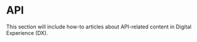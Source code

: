 # API

This section will include how-to articles about API-related content in Digital Experience (DX).
